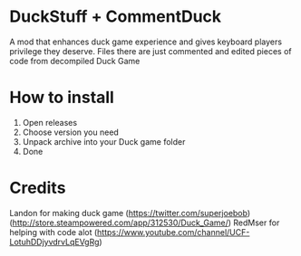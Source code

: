 # DuckStuff + CommentDuck
A mod that enhances duck game experience and gives keyboard players privilege they deserve.
Files there are just commented and edited pieces of code from decompiled Duck Game
# How to install
1. Open releases
2. Choose version you need
3. Unpack archive into your Duck game folder 
4. Done
# Credits
Landon for making duck game (https://twitter.com/superjoebob) (http://store.steampowered.com/app/312530/Duck_Game/)
RedMser for helping with code alot (https://www.youtube.com/channel/UCF-LotuhDDjyvdrvLqEVgRg)
